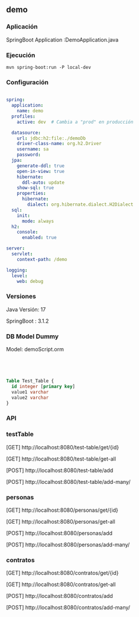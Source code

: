 ## demo



### Aplicación

SpringBoot Application :DemoApplication.java



### Ejecución

`mvn spring-boot:run -P local-dev`



### Configuración

```yml

spring:
  application:
    name: demo
  profiles:
    active: dev  # Cambia a "prod" en producción

  datasource:
    url: jdbc:h2:file:./demoDb
    driver-class-name: org.h2.Driver
    username: sa
    password:
  jpa:
    generate-ddl: true
    open-in-view: true
    hibernate:
      ddl-auto: update
    show-sql: true
    properties:
      hibernate:
        dialect: org.hibernate.dialect.H2Dialect
  sql:
    init:
      mode: always
  h2:
    console:
      enabled: true

server:
  servlet:
    context-path: /demo

logging:
  level:
    web: debug


```



### Versiones

Java Versión: 17

SpringBoot  : 3.1.2



### DB Model Dummy

Model: demoScript.orm

```sql




Table Test_Table {
  id integer [primary key]
  value1 varchar
  value2 varchar
}


```



### API



### testTable

[GET] http://localhost:8080/test-table/get/{id}

[GET] http://localhost:8080/test-table/get-all

[POST] http://localhost:8080/test-table/add

[POST] http://localhost:8080/test-table/add-many/



### personas

[GET] http://localhost:8080/personas/get/{id}

[GET] http://localhost:8080/personas/get-all

[POST] http://localhost:8080/personas/add

[POST] http://localhost:8080/personas/add-many/



### contratos

[GET] http://localhost:8080/contratos/get/{id}

[GET] http://localhost:8080/contratos/get-all

[POST] http://localhost:8080/contratos/add

[POST] http://localhost:8080/contratos/add-many/


